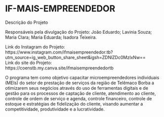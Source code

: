 # IF-MAIS-EMPREENDEDOR
<p>
  <b></b>Descrição do Projeto</b>
</p>
<p>
  Responsáveis pela divulgação do Projeto: João Eduardo; Lavinia Souza; Maria Clara; Maria Eduarda; Isadora Teixeira.
</p>
<p>
  Link do Instagram do Projeto: https://www.instagram.com/ifmaisempreendedor.tb?utm_source=ig_web_button_share_sheet&igsh=ZDNlZDc0MzIxNw==<br>
  Link do site do Projeto: https://coenstb.my.canva.site/ifmaisempreendedortb
</p>
<p>
  O programa tem como objetivo capacitar microempreendedores individuais (MEIs) do setor de prestação de serviços da região de Telêmaco Borba a otimizarem seus negócios através do uso de ferramentas digitais e de gestão para os processos 
  de captação de cliente, atendimento ao cliente,  controle de ordem de serviço e agenda, controle financeiro, controle de estoque e estratégias de fidelização do cliente, visando aumentar a competitividade, produtividade e a lucratividade.
</p>
